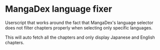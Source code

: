 # MangaDex language fixer

Userscript that works around the fact that MangaDex's language selector does
not filter chapters properly when selecting only specific languages.

This will auto fetch all the chapters and only display Japanese and English
chapters.
